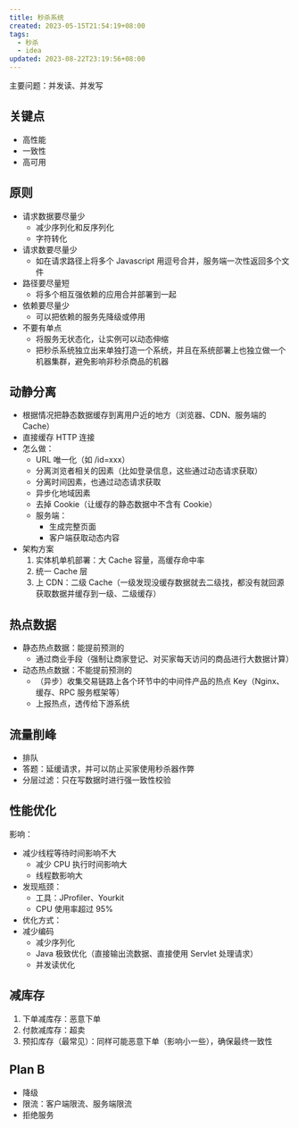 ```yaml
---
title: 秒杀系统
created: 2023-05-15T21:54:19+08:00
tags:
  - 秒杀
  - idea
updated: 2023-08-22T23:19:56+08:00
---
```



主要问题：并发读、并发写

## 关键点

- 高性能
- 一致性
- 高可用

## 原则

- 请求数据要尽量少
  - 减少序列化和反序列化
  - 字符转化
- 请求数要尽量少
  - 如在请求路径上将多个 Javascript 用逗号合并，服务端一次性返回多个文件
- 路径要尽量短
  - 将多个相互强依赖的应用合并部署到一起
- 依赖要尽量少
  - 可以把依赖的服务先降级或停用
- 不要有单点
  - 将服务无状态化，让实例可以动态伸缩
  - 把秒杀系统独立出来单独打造一个系统，并且在系统部署上也独立做一个机器集群，避免影响非秒杀商品的机器

## 动静分离

- 根据情况把静态数据缓存到离用户近的地方（浏览器、CDN、服务端的 Cache）
- 直接缓存 HTTP 连接
- 怎么做：
  - URL 唯一化（如 /id=xxx）
  - 分离浏览者相关的因素（比如登录信息，这些通过动态请求获取）
  - 分离时间因素，也通过动态请求获取
  - 异步化地域因素
  - 去掉 Cookie（让缓存的静态数据中不含有 Cookie）
  - 服务端：
    - 生成完整页面
    - 客户端获取动态内容
- 架构方案
   1. 实体机单机部署：大 Cache 容量，高缓存命中率
   2. 统一 Cache 层
   3. 上 CDN：二级 Cache（一级发现没缓存数据就去二级找，都没有就回源获取数据并缓存到一级、二级缓存）

## 热点数据

- 静态热点数据：能提前预测的
  - 通过商业手段（强制让商家登记、对买家每天访问的商品进行大数据计算）
- 动态热点数据：不能提前预测的
  - （异步）收集交易链路上各个环节中的中间件产品的热点 Key（Nginx、缓存、RPC 服务框架等）
  - 上报热点，透传给下游系统

## 流量削峰

- 排队
- 答题：延缓请求，并可以防止买家使用秒杀器作弊
- 分层过滤：只在写数据时进行强一致性校验

## 性能优化

影响：

- 减少线程等待时间影响不大
  - 减少 CPU 执行时间影响大
  - 线程数影响大
- 发现瓶颈：
  - 工具：JProfiler、Yourkit
  - CPU 使用率超过 95%
- 优化方式：
- 减少编码
  - 减少序列化
  - Java 极致优化（直接输出流数据、直接使用 Servlet 处理请求）
  - 并发读优化

## 减库存

1. 下单减库存：恶意下单
2. 付款减库存：超卖
3. 预扣库存（最常见）：同样可能恶意下单（影响小一些），确保最终一致性

## Plan B

- 降级
- 限流：客户端限流、服务端限流
- 拒绝服务
